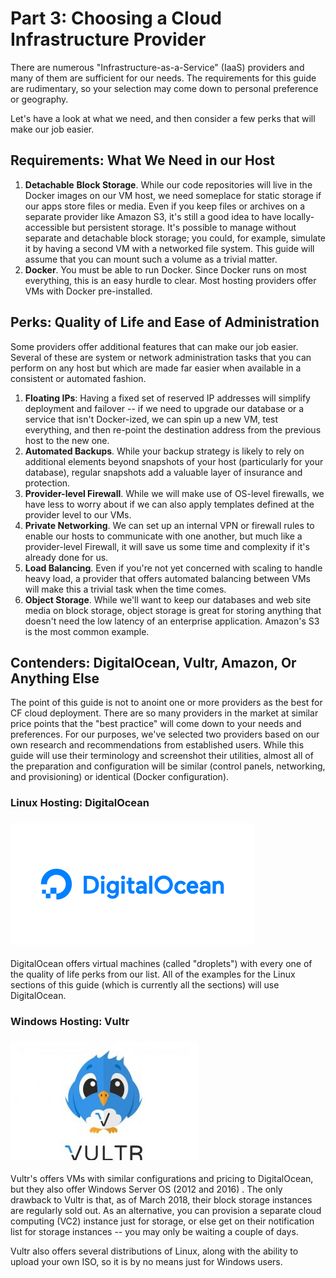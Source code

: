 # Part 3: Choosing a Cloud Infrastructure Provider

There are numerous "Infrastructure-as-a-Service" \(IaaS\) providers and many of them are sufficient for our needs. The requirements for this guide are rudimentary, so your selection may come down to personal preference or geography.

Let's have a look at what we need, and then consider a few perks that will make our job easier.

## Requirements: What We Need in our Host

1. **Detachable** **Block Storage**. While our code repositories will live in the Docker images on our VM host, we need someplace for static storage if our apps store files or media. Even if you keep files or archives on a separate provider like Amazon S3, it's still a good idea to have locally-accessible but persistent storage. It's possible to manage without separate and detachable block storage; you could, for example, simulate it by having a second VM with a networked file system. This guide will assume that you can mount such a volume as a trivial matter.
2. **Docker**. You must be able to run Docker. Since Docker runs on most everything, this is an easy hurdle to clear. Most hosting providers offer VMs with Docker pre-installed.

## Perks: Quality of Life and Ease of Administration

Some providers offer additional features that can make our job easier. Several of these are system or network administration tasks that you can perform on any host but which are made far easier when available in a consistent or automated fashion.

1. **Floating IPs**: Having a fixed set of reserved IP addresses will simplify deployment and failover -- if we need to upgrade our database or a service that isn't Docker-ized, we can spin up a new VM, test everything, and then re-point the destination address from the previous host to the new one.
2. **Automated Backups**. While your backup strategy is likely to rely on additional elements beyond snapshots of your host \(particularly for your database\), regular snapshots add a valuable layer of insurance and protection.
3. **Provider-level Firewall**. While we will make use of OS-level firewalls, we have less to worry about if we can also apply templates defined at the provider level to our VMs.
4. **Private Networking**. We can set up an internal VPN or firewall rules to enable our hosts to communicate with one another, but much like a provider-level Firewall, it will save us some time and complexity if it's already done for us.
5. **Load Balancing**. Even if you're not yet concerned with scaling to handle heavy load, a provider that offers automated balancing between VMs will make this a trivial task when the time comes.
6. **Object Storage**. While we'll want to keep our databases and web site media on block storage, object storage is great for storing anything that doesn't need the low latency of an enterprise application. Amazon's S3 is the most common example.

## Contenders: DigitalOcean, Vultr, Amazon, Or Anything Else

The point of this guide is not to anoint one or more providers as the best for CF cloud deployment. There are so many providers in the market at similar price points that the "best practice" will come down to your needs and preferences. For our purposes, we've selected two providers based on our own research and recommendations from established users. While this guide will use their terminology and screenshot their utilities, almost all of the preparation and configuration will be similar \(control panels, networking, and provisioning\) or identical \(Docker configuration\).

### Linux Hosting: DigitalOcean

### [![](/assets/digitalocean_1_390x195.png)](https://digitalocean.com)

DigitalOcean offers virtual machines \(called "droplets"\) with every one of the quality of life perks from our list.  All of the examples for the Linux sections of this guide \(which is currently all the sections\) will use DigitalOcean.

### Windows Hosting: Vultr

### [![](/assets/Vultr-VPS-Review_00-300x190.jpg)](https://vultr.com)

Vultr's offers VMs with similar configurations and pricing to DigitalOcean, but they also offer Windows Server OS \(2012 and 2016\) . The only drawback to Vultr is that, as of March 2018, their block storage instances are regularly sold out. As an alternative, you can provision a separate cloud computing \(VC2\) instance just for storage, or else get on their notification list for storage instances -- you may only be waiting a couple of days.

Vultr also offers several distributions of Linux, along with the ability to upload your own ISO, so it is by no means just for Windows users.



